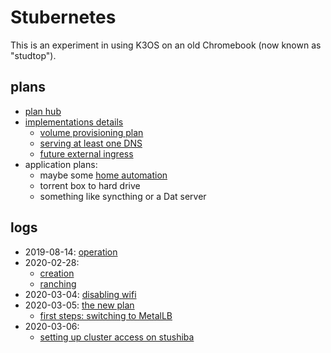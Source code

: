 # Stubernetes

This is an experiment in using K3OS on an old Chromebook (now known as "studtop").

## plans

- [plan hub](6eaacf19-314a-4d54-a197-8ee0430f6273.md)
- [implementations details](aea5717c-3578-4b53-a070-7677e36b1d04.md)
  - [volume provisioning plan](4359d3b6-185b-40b3-8f00-64c8f1b4b528.md)
  - [serving at least one DNS](ce6da281-bfd6-4c42-a1e9-31e8fda39c08.md)
  - [future external ingress](948d361e-7a98-43a0-9bad-37bc4ff982ec.md)
- application plans:
  - maybe some [home automation](92b3ba74-2df9-4879-9e9c-234421cece41.md)
  - torrent box to hard drive
  - something like syncthing or a Dat server

## logs

- 2019-08-14: [operation](7c4b615a-033c-4230-97f7-0e91139b5c9a.md)
- 2020-02-28:
  - [creation](c83c7062-d45b-411b-9420-0db45f85be2b.md)
  - [ranching](8feab719-bfad-45ac-938e-3ccb9f8c9e72.md)
- 2020-03-04: [disabling wifi](8e14bac7-619e-42a3-9730-8355005383c5.md)
- 2020-03-05: [the new plan](aea5717c-3578-4b53-a070-7677e36b1d04.md)
  - [first steps: switching to MetalLB](27f5f508-d869-4292-9036-30fc0ccaf014.md)
- 2020-03-06:
  - [setting up cluster access on stushiba](b9a55188-647f-4cd0-ab69-6df7e25ccb24.md)
